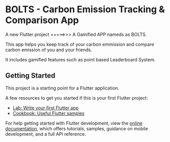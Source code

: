 # BOLTS - Carbon Emission Tracking & Comparison App

<p>A new Flutter project =====>>> A Gamified APP nameds as BOLTS.</p>
<p>This app helps you keep track of your carbon emmission and compare carbon emission of you and your friends.</p>
<p>It includes gamified features such as point based Leaderboard System.</p>

## Getting Started

This project is a starting point for a Flutter application.

A few resources to get you started if this is your first Flutter project:

- [Lab: Write your first Flutter app](https://docs.flutter.dev/get-started/codelab)
- [Cookbook: Useful Flutter samples](https://docs.flutter.dev/cookbook)

For help getting started with Flutter development, view the
[online documentation](https://docs.flutter.dev/), which offers tutorials,
samples, guidance on mobile development, and a full API reference.
